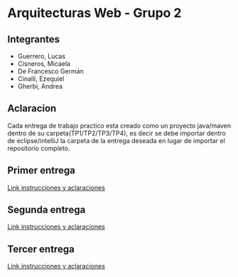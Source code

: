 # Arquitecturas Web - Grupo 2

## Integrantes

- Guerrero, Lucas
- Cisneros, Micaela
- De Francesco Germán
- Cinalli, Ezequiel
- Gherbi, Andrea

## Aclaracion
Cada entrega de trabajo practico esta creado como un proyecto java/maven dentro de su carpeta(TP1/TP2/TP3/TP4), es decir se debe importar dentro de eclipse/intelliJ la carpeta de la entrega deseada en lugar de importar el repositorio completo.

## Primer entrega

[Link instrucciones y aclaraciones](https://github.com/ezequielcinalli/tpe-arquitecturas-web/blob/main/TP1/README.md)

## Segunda entrega

[Link instrucciones y aclaraciones](https://github.com/ezequielcinalli/tpe-arquitecturas-web/blob/main/TP2/README.md)

## Tercer entrega

[Link instrucciones y aclaraciones](https://github.com/ezequielcinalli/tpe-arquitecturas-web/blob/main/TP3/README.md)
